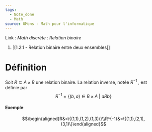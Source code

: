 ```yaml
---
tags:
  - Note_done
  - Math
source: UMons - Math pour l'informatique
---
```


Link :
_Math discrète : Relation binaire_
1. [[1.2.1 - Relation binaire entre deux ensembles]]

# Définition
Soit $R ⊆ A × B$ une relation binaire. 
La relation inverse, notée $R^{−1}$ , est définie par $$R^{ −1} = \{(b, a) ∈ B × A\ |\ aRb\}$$
#### Exemple
$$\begin{aligned}R&=\{(1,1),(1,2),(1,3)\}\\R^{-1}&=\{(1,1),(2,1),(3,1)\}\end{aligned}$$